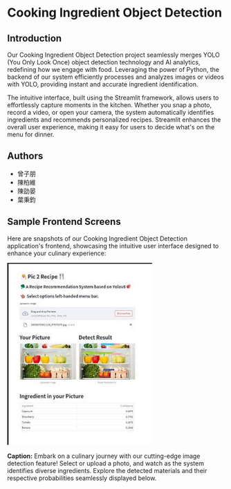 # Cooking Ingredient Object Detection

## Introduction
Our Cooking Ingredient Object Detection project seamlessly merges YOLO (You Only Look Once) object detection technology and AI analytics, redefining how we engage with food. Leveraging the power of Python, the backend of our system efficiently processes and analyzes images or videos with YOLO, providing instant and accurate ingredient identification.

The intuitive interface, built using the Streamlit framework, allows users to effortlessly capture moments in the kitchen. Whether you snap a photo, record a video, or open your camera, the system automatically identifies ingredients and recommends personalized recipes. Streamlit enhances the overall user experience, making it easy for users to decide what's on the menu for dinner.

## Authors
* 曾子朋
* 陳柏維
* 陳劭晏
* 葉秉鈞

## Sample Frontend Screens

Here are snapshots of our Cooking Ingredient Object Detection application's frontend, showcasing the intuitive user interface designed to enhance your culinary experience:

![Interface](/img/yolo2.png)

**Caption:**
Embark on a culinary journey with our cutting-edge image detection feature! Select or upload a photo, and watch as the system identifies diverse ingredients. Explore the detected materials and their respective probabilities seamlessly displayed below.

